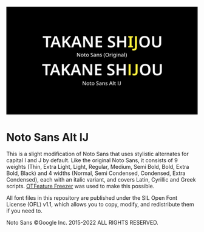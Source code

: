 ![Noto Sans Alt IJ](https://github.com/MattMayuga/notosans-altIJ/blob/main/NotoSansAltIJPreview.png?raw=true)
# Noto Sans Alt IJ
This is a slight modification of Noto Sans that uses stylistic alternates for capital I and J by default. Like the original Noto Sans, it consists of 9 weights (Thin, Extra Light, Light, Regular, Medium, Semi Bold, Bold, Extra Bold, Black) and 4 widths (Normal, Semi Condensed, Condensed, Extra Condensed), each with an italic variant, and covers Latin, Cyrillic and Greek scripts. [OTFeature Freezer](https://github.com/twardoch/fonttools-opentype-feature-freezer) was used to make this possible.

All font files in this repository are published under the SIL Open Font License (OFL) v1.1, which allows you to copy, modify, and redistribute them if you need to.

Noto Sans ©Google Inc. 2015-2022 ALL RIGHTS RESERVED.
